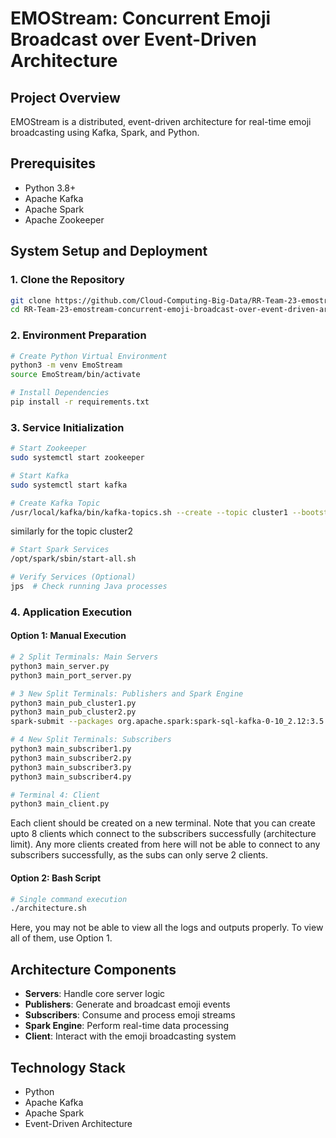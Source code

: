 # EMOStream: Concurrent Emoji Broadcast over Event-Driven Architecture

## Project Overview
EMOStream is a distributed, event-driven architecture for real-time emoji broadcasting using Kafka, Spark, and Python.

## Prerequisites
- Python 3.8+
- Apache Kafka
- Apache Spark
- Apache Zookeeper

## System Setup and Deployment

### 1. Clone the Repository
```bash
git clone https://github.com/Cloud-Computing-Big-Data/RR-Team-23-emostream-concurrent-emoji-broadcast-over-event-driven-architecture
cd RR-Team-23-emostream-concurrent-emoji-broadcast-over-event-driven-architecture
```

### 2. Environment Preparation
```bash
# Create Python Virtual Environment
python3 -m venv EmoStream
source EmoStream/bin/activate

# Install Dependencies
pip install -r requirements.txt
```

### 3. Service Initialization
```bash
# Start Zookeeper
sudo systemctl start zookeeper

# Start Kafka
sudo systemctl start kafka

# Create Kafka Topic
/usr/local/kafka/bin/kafka-topics.sh --create --topic cluster1 --bootstrap-server localhost:9092 --partitions 1 --replication-factor 1
```
similarly for the topic cluster2
```bash
# Start Spark Services
/opt/spark/sbin/start-all.sh

# Verify Services (Optional)
jps  # Check running Java processes
```

### 4. Application Execution

#### Option 1: Manual Execution
```bash
# 2 Split Terminals: Main Servers
python3 main_server.py
python3 main_port_server.py

# 3 New Split Terminals: Publishers and Spark Engine
python3 main_pub_cluster1.py
python3 main_pub_cluster2.py
spark-submit --packages org.apache.spark:spark-sql-kafka-0-10_2.12:3.5.3 main_spark_engine.py

# 4 New Split Terminals: Subscribers
python3 main_subscriber1.py
python3 main_subscriber2.py
python3 main_subscriber3.py
python3 main_subscriber4.py

# Terminal 4: Client
python3 main_client.py
```
Each client should be created on a new terminal.
Note that you can create upto 8 clients which connect to the subscribers successfully (architecture limit). Any more clients created from here will not be able to connect to any subscribers successfully, as the subs can only serve 2 clients.
#### Option 2: Bash Script
```bash
# Single command execution
./architecture.sh
```
Here, you may not be able to view all the logs and outputs properly. To view all of them, use Option 1.
## Architecture Components
- **Servers**: Handle core server logic
- **Publishers**: Generate and broadcast emoji events
- **Subscribers**: Consume and process emoji streams
- **Spark Engine**: Perform real-time data processing
- **Client**: Interact with the emoji broadcasting system

## Technology Stack
- Python
- Apache Kafka
- Apache Spark
- Event-Driven Architecture
